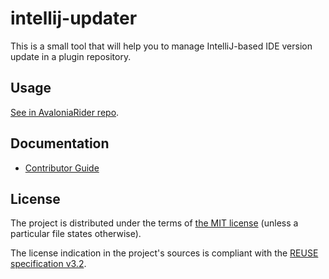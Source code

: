 <!--
SPDX-FileCopyrightText: 2024 Friedrich von Never <friedrich@fornever.me>

SPDX-License-Identifier: MIT
-->

intellij-updater
================
This is a small tool that will help you to manage IntelliJ-based IDE version update in a plugin repository.

Usage
-----
[See in AvaloniaRider repo][usage.avalonia-rider].

Documentation
-------------
- [Contributor Guide][docs.contributing]

License
-------
The project is distributed under the terms of [the MIT license][docs.license]
(unless a particular file states otherwise).

The license indication in the project's sources is compliant with the [REUSE specification v3.2][reuse.spec].

[docs.contributing]: CONTRIBUTING.md
[docs.license]: LICENSE.md
[reuse.spec]: https://reuse.software/spec-3.2/
[usage.avalonia-rider]: https://github.com/ForNeVeR/AvaloniaRider/blob/2cc37a80f51aaa8d62d5be0b9568002b85dd3568/.github/workflows/dependencies.yml
